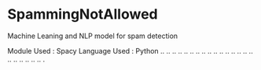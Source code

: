 # SpammingNotAllowed
Machine Leaning and NLP model for spam detection

Module Used : Spacy
Language Used : Python
..
..
..
..
..
..
..
..
..
..
..
..
..
..
..
..
..
..
..
..
..
..
.


